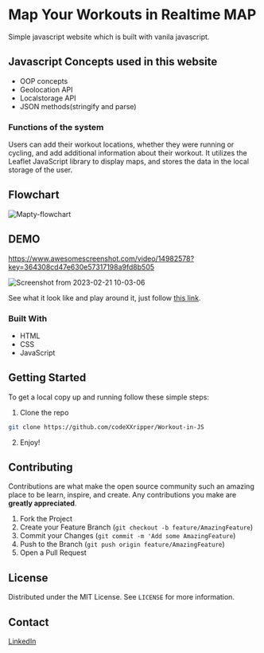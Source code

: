 #  Map Your Workouts  in Realtime MAP
Simple javascript website which is built with vanila javascript.

## Javascript Concepts used in this website
* OOP concepts
* Geolocation API
* Localstorage API
* JSON methods(stringify and parse)


### Functions of the system

Users can add their workout locations, whether they were running or cycling, and add additional information about their workout.
It utilizes the Leaflet JavaScript library to display maps, and stores the data in the local storage of the user.



## Flowchart

![Mapty-flowchart](https://user-images.githubusercontent.com/56386562/220245255-e1feb01e-dc71-429e-bfc4-4a3a414ccbe2.png)

## DEMO

https://www.awesomescreenshot.com/video/14982578?key=364308cd47e630e57317198a9fd8b505

![Screenshot from 2023-02-21 10-03-06](https://user-images.githubusercontent.com/56386562/220271834-5ca423a8-b493-4a6f-bb18-14d1cf4bdc9c.png)


See what it look like and play around it,  just follow [this  link](https://vercel.com/izzyo/workout-in-js).


### Built With

* HTML
* CSS
* JavaScript


<!-- GETTING STARTED -->
## Getting Started

To get a local copy up and running follow these simple steps:

1. Clone the repo
```sh
git clone https://github.com/codeXXripper/Workout-in-JS
```
2. Enjoy! 
<!-- CONTRIBUTING -->
## Contributing

Contributions are what make the open source community such an amazing place to be learn, inspire, and create. Any contributions you make are **greatly appreciated**.

1. Fork the Project
2. Create your Feature Branch (`git checkout -b feature/AmazingFeature`)
3. Commit your Changes (`git commit -m 'Add some AmazingFeature`)
4. Push to the Branch (`git push origin feature/AmazingFeature`)
5. Open a Pull Request



<!-- LICENSE -->
## License

Distributed under the MIT License. See `LICENSE` for more information.


<!-- CONTACT -->
## Contact

[LinkedIn](https://www.linkedin.com/in/israel-fitsum/)
